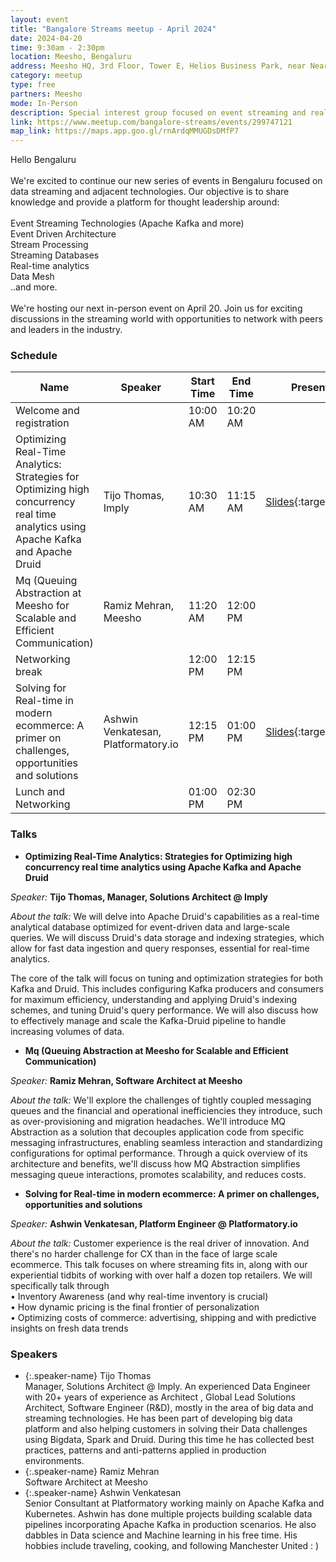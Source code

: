 ```yaml
---
layout: event
title: "Bangalore Streams meetup - April 2024"
date: 2024-04-20
time: 9:30am - 2:30pm
location: Meesho, Bengaluru
address: Meesho HQ, 3rd Floor, Tower E, Helios Business Park, near Near Gate 3, Chandana, Kadabeesanahalli, Bengaluru, Karnataka 560103
category: meetup
type: free
partners: Meesho
mode: In-Person
description: Special interest group focused on event streaming and real time analytics
link: https://www.meetup.com/bangalore-streams/events/299747121
map_link: https://maps.app.goo.gl/rnArdqMMUGDsDMfP7
---
```


<div class="about">
Hello Bengaluru
<br><br>
We're excited to continue our new series of events in Bengaluru focused on data streaming and adjacent technologies. Our objective is to share knowledge and provide a platform for thought leadership around:
<br><br>
Event Streaming Technologies (Apache Kafka and more)<br>
Event Driven Architecture<br>
Stream Processing<br>
Streaming Databases<br>
Real-time analytics<br>
Data Mesh<br>
..and more.
<br><br>
We're hosting our next in-person event on April 20. Join us for exciting discussions in the streaming world with opportunities to network with peers and leaders in the industry.
</div>

### Schedule

| Name                                                                                                                               | Speaker                             | Start Time | End Time | Presentation                                                                                                    | Recording                                                  |
|------------------------------------------------------------------------------------------------------------------------------------|-------------------------------------|------------|----------|-----------------------------------------------------------------------------------------------------------------|------------------------------------------------------------|
| Welcome and registration                                                                                                           |                                     | 10:00 AM   | 10:20 AM |                                                                                                                 |                                                            |
| Optimizing Real-Time Analytics: Strategies for Optimizing high concurrency real time analytics using Apache Kafka and Apache Druid | Tijo Thomas, Imply                  | 10:30 AM   | 11:15 AM | [Slides](https://drive.google.com/file/d/1o2c2WOEg_MEXs1elxT7AwxPRgcOK_23K/view?usp=sharing){:target="\_blank"} | [YouTube](https://youtu.be/iPq1elGtpUo){:target="\_blank"} |
| Mq (Queuing Abstraction at Meesho for Scalable and Efficient Communication)                                                        | Ramiz Mehran, Meesho                | 11:20 AM   | 12:00 PM |                                                                                                                 | [YouTube](https://youtu.be/zyyHNKR7URM){:target="\_blank"} |
| Networking break                                                                                                                   |                                     | 12:00 PM   | 12:15 PM |                                                                                                                 |                                                            |
| Solving for Real-time in modern ecommerce: A primer on challenges, opportunities and solutions                                     | Ashwin Venkatesan, Platformatory.io | 12:15 PM   | 01:00 PM | [Slides](https://drive.google.com/file/d/1DsX5LlDUT92zczsv6KOWXrwaiorVGJjs/view?usp=sharing){:target="\_blank"} | [YouTube](https://youtu.be/UXuplv4MKWI){:target="\_blank"} |
| Lunch and Networking                                                                                                               |                                     | 01:00 PM   | 02:30 PM |                                                                                                                 |                                                            |




### Talks

- **Optimizing Real-Time Analytics: Strategies for Optimizing high concurrency real time analytics using Apache Kafka and Apache Druid**

_Speaker:_ **Tijo Thomas, Manager, Solutions Architect @ Imply**

_About the talk:_ We will delve into Apache Druid's capabilities as a real-time analytical database optimized for event-driven data and large-scale queries. We will discuss Druid's data storage and indexing strategies, which allow for fast data ingestion and query responses, essential for real-time analytics.

The core of the talk will focus on tuning and optimization strategies for both Kafka and Druid. This includes configuring Kafka producers and consumers for maximum efficiency, understanding and applying Druid's indexing schemes, and tuning Druid's query performance. We will also discuss how to effectively manage and scale the Kafka-Druid pipeline to handle increasing volumes of data.

- **Mq (Queuing Abstraction at Meesho for Scalable and Efficient Communication)**

_Speaker:_ **Ramiz Mehran, Software Architect at Meesho**

_About the talk:_ We'll explore the challenges of tightly coupled messaging queues and the financial and operational inefficiencies they introduce, such as over-provisioning and migration headaches. We'll introduce MQ Abstraction as a solution that decouples application code from specific messaging infrastructures, enabling seamless interaction and standardizing configurations for optimal performance. Through a quick overview of its architecture and benefits, we'll discuss how MQ Abstraction simplifies messaging queue interactions, promotes scalability, and reduces costs.

- **Solving for Real-time in modern ecommerce: A primer on challenges, opportunities and solutions**

_Speaker:_ **Ashwin Venkatesan, Platform Engineer @ Platformatory.io**

_About the talk:_ Customer experience is the real driver of innovation. And there's no harder challenge for CX than in the face of large scale ecommerce. This talk focuses on where streaming fits in, along with our experiential tidbits of working with over half a dozen top retailers. We will specifically talk through<br>
• Inventory Awareness (and why real-time inventory is crucial)<br>
• How dynamic pricing is the final frontier of personalization<br>
• Optimizing costs of commerce: advertising, shipping and with predictive insights on fresh data trends


### Speakers

- {:.speaker-name} Tijo Thomas <br> <span class="speaker-description">Manager, Solutions Architect @ Imply. An experienced Data Engineer with 20+ years of experience as Architect , Global Lead Solutions Architect,  Software Engineer (R&D), mostly in the area of big data and streaming technologies. He has been part of developing big data platform and also helping customers in solving their Data challenges using Bigdata, Spark and Druid. During this time he has collected best practices,  patterns and anti-patterns applied in production environments.</span>
- {:.speaker-name} Ramiz Mehran <br> <span class="speaker-description">Software Architect at Meesho</span>
- {:.speaker-name} Ashwin Venkatesan <br> <span class="speaker-description"> Senior Consultant at Platformatory working mainly on Apache Kafka and Kubernetes. Ashwin has done multiple projects building scalable data pipelines incorporating Apache Kafka in production scenarios. He also dabbles in Data science and Machine learning in his free time. His hobbies include traveling, cooking, and following Manchester United : )</span>